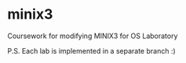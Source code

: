 # minix3

Coursework for modifying MINIX3 for OS Laboratory

P.S. Each lab is implemented in a separate branch :)
